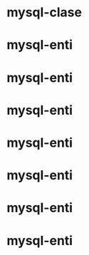 # mysql-clase
# mysql-enti
# mysql-enti
# mysql-enti
# mysql-enti
# mysql-enti
# mysql-enti
# mysql-enti

